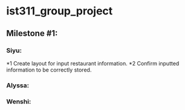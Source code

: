 # ist311_group_project
## Milestone #1:
### Siyu:
*1 Create layout for input restaurant information.
*2 Confirm inputted information to be correctly stored.
### Alyssa:
### Wenshi:
